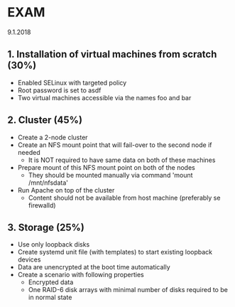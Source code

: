 # EXAM
9.1.2018

## 1. Installation of virtual machines from scratch (30%)
* Enabled SELinux with targeted policy
* Root password is set to asdf
* Two virtual machines accessible via the names foo and bar

## 2. Cluster (45%)
* Create a 2-node cluster
* Create an NFS mount point that will fail-over to the second node if needed
    * It is NOT required to have same data on both of these machines
* Prepare mount of this NFS mount point on both of the nodes
    * They should be mounted manually via command 'mount /mnt/nfsdata'
* Run Apache on top of the cluster
    * Content should not be available from host machine (preferably se firewalld)

## 3. Storage (25%)
* Use only loopback disks
* Create systemd unit file (with templates) to start existing loopback devices
* Data are unencrypted at the boot time automatically
* Create a scenario with following properties
    * Encrypted data
    * One RAID-6 disk arrays with minimal number of disks required to be in normal state
